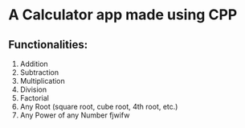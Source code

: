 # A Calculator app made using CPP

## Functionalities:
1. Addition
2. Subtraction
3. Multiplication
4. Division
5. Factorial
6. Any Root (square root, cube root, 4th root, etc.)
7. Any Power of any Number
fjwifw